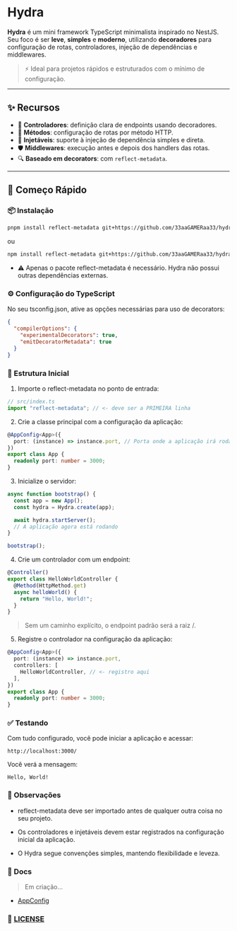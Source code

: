 # Hydra

**Hydra** é um mini framework TypeScript minimalista inspirado no NestJS. Seu foco é ser **leve**, **simples** e **moderno**, utilizando **decoradores** para configuração de rotas, controladores, injeção de dependências e middlewares.

> ⚡ Ideal para projetos rápidos e estruturados com o mínimo de configuração.

---

## ✨ Recursos

- 🎯 **Controladores**: definição clara de endpoints usando decoradores.
- 🧭 **Métodos**: configuração de rotas por método HTTP.
- 💉 **Injetáveis**: suporte à injeção de dependência simples e direta.
- 🛡️ **Middlewares**: execução antes e depois dos handlers das rotas.
- 🔍 **Baseado em decorators**: com `reflect-metadata`.

---

## 🚀 Começo Rápido

### 📦 Instalação

```bash
pnpm install reflect-metadata git+https://github.com/33aaGAMERaa33/hydra
```
ou
```bash
npm install reflect-metadata git+https://github.com/33aaGAMERaa33/hydra
```
- ⚠️ Apenas o pacote reflect-metadata é necessário. Hydra não possui outras dependências externas.

### ⚙️ Configuração do TypeScript
No seu tsconfig.json, ative as opções necessárias para uso de decorators:
```json
{
  "compilerOptions": {
    "experimentalDecorators": true,
    "emitDecoratorMetadata": true
  }
}
```

### 🔧 Estrutura Inicial
1. Importe o reflect-metadata no ponto de entrada:

```ts
// src/index.ts
import "reflect-metadata"; // <- deve ser a PRIMEIRA linha
```

2. Crie a classe principal com a configuração da aplicação:
```ts
@AppConfig<App>({
  port: (instance) => instance.port, // Porta onde a aplicação irá rodar
})
export class App {
  readonly port: number = 3000;
}
```

3. Inicialize o servidor:
```ts
async function bootstrap() {
  const app = new App();
  const hydra = Hydra.create(app);

  await hydra.startServer();
  // A aplicação agora está rodando
}

bootstrap();
```

4. Crie um controlador com um endpoint:
```ts
@Controller()
export class HelloWorldController {
  @Method(HttpMethod.get)
  async helloWorld() {
    return "Hello, World!";
  }
}
```
> Sem um caminho explícito, o endpoint padrão será a raiz /.

5. Registre o controlador na configuração da aplicação:

```ts
@AppConfig<App>({
  port: (instance) => instance.port,
  controllers: [
    HelloWorldController, // <- registro aqui
  ],
})
export class App {
  readonly port: number = 3000;
}
````

### ✅ Testando
Com tudo configurado, você pode iniciar a aplicação e acessar:
```arduino
http://localhost:3000/
```

Você verá a mensagem:
```
Hello, World!
```

### 📌 Observações
- reflect-metadata deve ser importado antes de qualquer outra coisa no seu projeto.

- Os controladores e injetáveis devem estar registrados na configuração inicial da aplicação.

- O Hydra segue convenções simples, mantendo flexibilidade e leveza.

### 📄 Docs
> Em criação...
- [AppConfig](src/docs/app_config.md)

### 📄 [LICENSE](./LICENSE)
